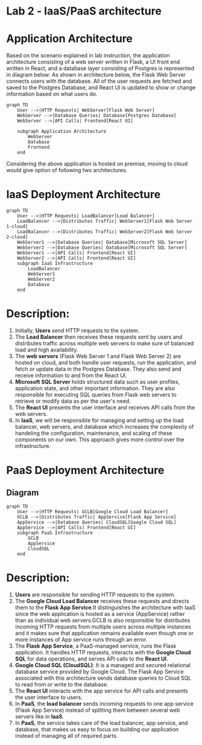
# Lab 2 - laaS/PaaS architecture 
# Application Architecture 
Based on the scenario explained in lab instruction, the application architecture consisting of a web server written in Flask, a UI front end written in React, and a database layer consisting of Postgres is represented in diagram below:
As shown in architecture below, the Flask Web Server connects users with the database. All of the user requests are fetched and saved to the Postgres Database, and React UI is updated to show or change information based on what users do.
```mermaid
graph TD
    User -->|HTTP Requests| WebServer[Flask Web Server]
    WebServer -->|Database Queries| Database[Postgres Database]
    WebServer -->|API Calls| Frontend[React UI]
    
    subgraph Application Architecture
        WebServer
        Database
        Frontend
    end

```
Considering the above application is hosted on premise, moving to cloud would give option of following two architectures.
# IaaS Deployment Architecture

```mermaid
graph TD
    User -->|HTTP Requests| LoadBalancer[Load Balancer]
    LoadBalancer -->|Distributes Traffic| WebServer1[Flask Web Server 1-cloud]
    LoadBalancer -->|Distributes Traffic| WebServer2[Flask Web Server 2-cloud]
    WebServer1 -->|Database Queries| Database[Microsoft SQL Server]
    WebServer2 -->|Database Queries| Database[Microsoft SQL Server]
    WebServer1 -->|API Calls| Frontend[React UI]
    WebServer2 -->|API Calls| Frontend[React UI]
    subgraph IaaS Infrastructure
        LoadBalancer
        WebServer1
        WebServer2
        Database
    end

```
# Description:
1. Initially, **Users** send HTTP requests to the system.
2. The **Load Balancer** then receives these requests sent by users and distributes traffic across multiple web servers to make sure of balanced load and high availability.
3. The **web servers** (Flask Web Server 1 and Flask Web Server 2) are hosted on cloud, and both handle user requests, run the application, and fetch or update data in the Postgres Database. They also send and receive information to and from the React UI.
4. **Microsoft SQL Server** holds structured data such as user profiles, application state, and other important information. They are also responsible for executing SQL queries from Flask web servers to retrieve or modify data as per the user's need.
5. The **React UI** presents the user interface and receives API calls from the web servers.
6. In **IaaS**, we will be responsible for managing and setting up the load balancer, web servers, and database which increases the complexity of handeling the configuration, maintenance, and scaling of these components on our own. This approach gives more control over the infrastructure.

# PaaS Deployment Architecture

## Diagram

```mermaid
graph TD
    User -->|HTTP Requests| GCLB[Google Cloud Load Balancer]
    GCLB -->|Distributes Traffic| AppService[Flask App Service]
    AppService -->|Database Queries| CloudSQL[Google Cloud SQL]
    AppService -->|API Calls| Frontend[React UI]
    subgraph PaaS Infrastructure
        GCLB
        AppService
        CloudSQL
    end
```
# Description:
1. **Users** are responsible for sending HTTP requests to the system.
2. The **Google Cloud Load Balancer** receives these requests and directs them to the **Flask App Service**.It distinguishes the architecture with IaaS since the web application is hosted as a service (AppService) rather than as individual web servers.GCLB is also responsible for distributes incoming HTTP requests from multiple users across multiple instances and it makes sure that application remains available even though one or more instances of App service runs through an error.
3. The **Flask App Service**, a PaaS-managed service, runs the Flask application. It handles HTTP requests, interacts with the **Google Cloud SQL** for data operations, and serves API calls to the **React UI**.
4. **Google Cloud SQL (CloudSQL)**: It is a managed and secured relational database service provided by Google Cloud. The Flask App Service associated with this architecture sends database queries to Cloud SQL to read from or write to the database.
5. The **React UI** interacts with the app service for API calls and presents the user interface to users.
6. In **PaaS**, the **load balancer** sends incoming requests to one app service (Flask App Service) instead of splitting them between several web servers like in **IaaS**.
7. In **PaaS**, the service takes care of the load balancer, app service, and database, that makes us easy to focus on building our application instead of managing all of required parts.
   



